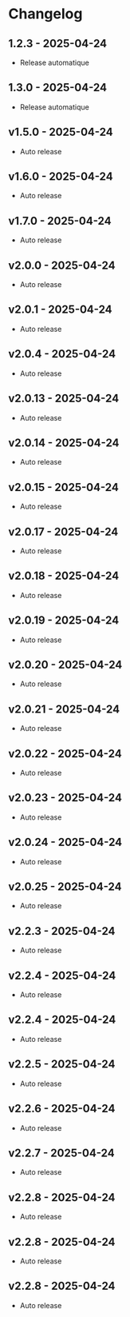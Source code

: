 # Changelog

## 1.2.3 - 2025-04-24
- Release automatique

## 1.3.0 - 2025-04-24
- Release automatique

## v1.5.0 - 2025-04-24
- Auto release

## v1.6.0 - 2025-04-24
- Auto release

## v1.7.0 - 2025-04-24
- Auto release

## v2.0.0 - 2025-04-24
- Auto release

## v2.0.1 - 2025-04-24
- Auto release

## v2.0.4 - 2025-04-24
- Auto release

## v2.0.13 - 2025-04-24
- Auto release

## v2.0.14 - 2025-04-24
- Auto release

## v2.0.15 - 2025-04-24
- Auto release

## v2.0.17 - 2025-04-24
- Auto release

## v2.0.18 - 2025-04-24
- Auto release

## v2.0.19 - 2025-04-24
- Auto release

## v2.0.20 - 2025-04-24
- Auto release

## v2.0.21 - 2025-04-24
- Auto release

## v2.0.22 - 2025-04-24
- Auto release

## v2.0.23 - 2025-04-24
- Auto release

## v2.0.24 - 2025-04-24
- Auto release

## v2.0.25 - 2025-04-24
- Auto release

## v2.2.3 - 2025-04-24
- Auto release

## v2.2.4 - 2025-04-24
- Auto release

## v2.2.4 - 2025-04-24
- Auto release

## v2.2.5 - 2025-04-24
- Auto release

## v2.2.6 - 2025-04-24
- Auto release

## v2.2.7 - 2025-04-24
- Auto release

## v2.2.8 - 2025-04-24
- Auto release

## v2.2.8 - 2025-04-24
- Auto release

## v2.2.8 - 2025-04-24
- Auto release
